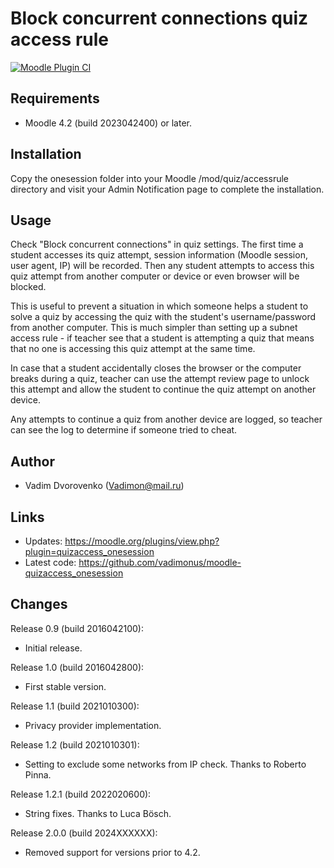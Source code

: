 # Block concurrent connections quiz access rule
[![Moodle Plugin CI](https://github.com/vadimonus/moodle-quizaccess_onesession/workflows/Moodle%20Plugin%20CI/badge.svg?branch=master)](https://github.com/vadimonus/moodle-quizaccess_onesession/actions?query=workflow%3A%22Moodle+Plugin+CI%22+branch%3Amaster)

Requirements
------------
- Moodle 4.2 (build 2023042400) or later.

Installation
------------
Copy the onesession folder into your Moodle /mod/quiz/accessrule directory and 
visit your Admin Notification page to complete the installation.

Usage
-----
Check "Block concurrent connections" in quiz settings. The first time a student accesses 
its quiz attempt, session information (Moodle session, user agent, IP) will be recorded.
Then any student attempts to access this quiz attempt from another computer or device or 
even browser will be blocked. 

This is useful to prevent a situation in which someone helps
a student to solve a quiz by accessing the quiz with the student's username/password from another 
computer. This is much simpler than setting up a subnet access rule - if teacher see that 
a student is attempting a quiz that means that no one is accessing this quiz attempt 
at the same time. 

In case that a student accidentally closes the browser or the computer breaks
during a quiz, teacher can use the attempt review page to unlock this attempt and allow the
student to continue the quiz attempt on another device. 

Any attempts to continue a quiz from another device are logged, so teacher can see the log 
to determine if someone tried to cheat.

Author
------
- Vadim Dvorovenko (Vadimon@mail.ru)

Links
-----
- Updates: https://moodle.org/plugins/view.php?plugin=quizaccess_onesession
- Latest code: https://github.com/vadimonus/moodle-quizaccess_onesession

Changes
-------
Release 0.9 (build 2016042100):
- Initial release.

Release 1.0 (build 2016042800):
- First stable version.

Release 1.1 (build 2021010300):
- Privacy provider implementation.

Release 1.2 (build 2021010301):
- Setting to exclude some networks from IP check. Thanks to Roberto Pinna.

Release 1.2.1 (build 2022020600):
- String fixes. Thanks to Luca Bösch.

Release 2.0.0 (build 2024XXXXXX):
- Removed support for versions prior to 4.2.
